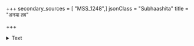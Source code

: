 +++
secondary_sources = [ "MSS_1248",]
jsonClass = "Subhaashita"
title = "अनया तव"

+++

<details><summary>Text</summary>

अनया तव रूपसीमया कृतसंस्कारविबोधनस्य मे।  
चिरमप्यवलोकिताद्य सा स्मृतिमारूढवती शुचिस्मिता॥
</details>
